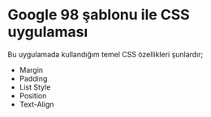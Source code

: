 # Google 98 şablonu ile CSS uygulaması

Bu uygulamada kullandığım temel CSS özellikleri şunlardır;

* Margin
* Padding
* List Style
* Position
* Text-Align
